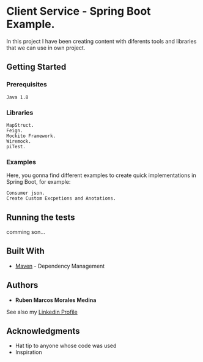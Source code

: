 # Client Service - Spring Boot Example.

In this project I have been creating content with diferents tools and libraries that we can use in own project.

## Getting Started

### Prerequisites

```
Java 1.8
```

### Libraries

```
MapStruct.
Feign.
Mockito Framework.
Wiremock.
piTest.
```

### Examples

Here, you gonna find different examples to create quick implementations in Spring Boot, for example:

```
Consumer json.
Create Custom Excpetions and Anotations.
```

## Running the tests

comming son...


## Built With

* [Maven](https://maven.apache.org/) - Dependency Management

## Authors

* **Ruben Marcos Morales Medina** 

See also my [Linkedin Profile](https://www.linkedin.com/in/rubenmarcosmoralesmedina/)

## Acknowledgments

* Hat tip to anyone whose code was used
* Inspiration
